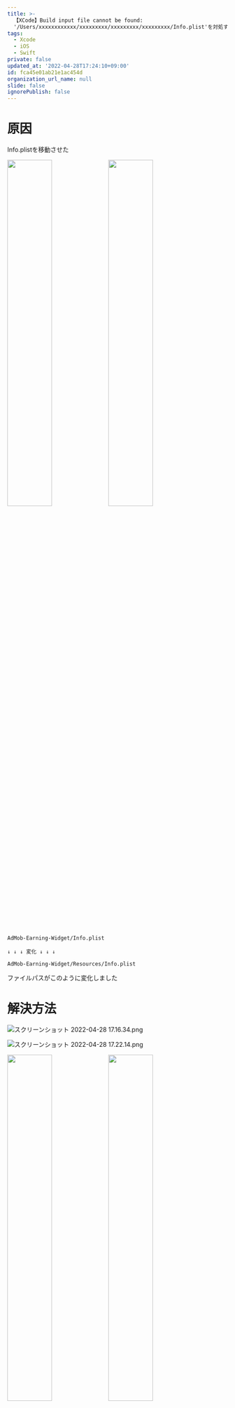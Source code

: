 ```yaml
---
title: >-
  【XCode】Build input file cannot be found:
  '/Users/xxxxxxxxxxxx/xxxxxxxxx/xxxxxxxxx/xxxxxxxxx/Info.plist'を対処する
tags:
  - Xcode
  - iOS
  - Swift
private: false
updated_at: '2022-04-28T17:24:10+09:00'
id: fca45e01ab21e1ac454d
organization_url_name: null
slide: false
ignorePublish: false
---
```

# 原因
Info.plistを移動させた

<img src="https://qiita-image-store.s3.ap-northeast-1.amazonaws.com/0/1745371/4db17e56-db74-a2c3-35e6-465fc425d6b8.png" width=45%> <img src="https://qiita-image-store.s3.ap-northeast-1.amazonaws.com/0/1745371/32dd358e-eb74-43d1-fbd4-caf22702a291.png" width=45%> 
```
AdMob-Earning-Widget/Info.plist

↓ ↓ ↓ 変化 ↓ ↓ ↓

AdMob-Earning-Widget/Resources/Info.plist
```
ファイルパスがこのように変化しました

# 解決方法
![スクリーンショット 2022-04-28 17.16.34.png](https://qiita-image-store.s3.ap-northeast-1.amazonaws.com/0/1745371/390b56df-edc4-1d1c-bbdc-efafc1cabdb6.png)

![スクリーンショット 2022-04-28 17.22.14.png](https://qiita-image-store.s3.ap-northeast-1.amazonaws.com/0/1745371/d7d988db-3c0c-2598-fd7b-83b14a7ac086.png)


<img src="https://qiita-image-store.s3.ap-northeast-1.amazonaws.com/0/1745371/14e24bb4-01de-13b5-6710-163d8beb3217.png" width=45%> <img src="https://qiita-image-store.s3.ap-northeast-1.amazonaws.com/0/1745371/4a6c35b5-9383-2854-4667-2d5575e588d6.png" width=45%>

変更前→変更後

おわり

